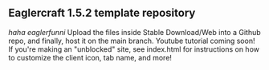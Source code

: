 **Eaglercraft 1.5.2 template repository**
-
*haha eaglerfunni*
Upload the files inside Stable Download/Web into a Github repo, and finally, host it on the main branch. Youtube tutorial coming soon!
If you're making an "unblocked" site, see index.html for instructions on how to customize the client icon, tab name, and more!
